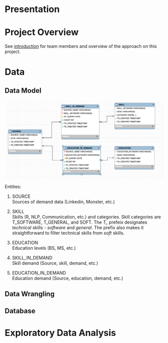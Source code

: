 # Presentation

# Project Overview

See [introduction](https://github.com/himalayahall/DATA607-PROJECT3/blob/main/Intro.md) for team members and overview of the approach on this project. 

# Data

## Data Model

![ER Diagram](https://github.com/himalayahall/DATA607-PROJECT3/blob/main/ER.png)

Entities:

1. SOURCE  
    Sources of demand data (Linkedin, Monster, etc.)
    
3. SKILL  
    Skills (R, NLP, Communication, etc.) and categories. Skill categories are T_SOFTWARE, T_GENERAL, and SOFT. The *T_* prefeix designates *technical* skills - *software* and *general*. The prefix also makes it straightforward to filter technical skills from *soft* skills. 
    
5. EDUCATION  
    Education levels (BS, MS, etc.)
    
7. SKILL_IN_DEMAND  
    Skill demand (Source, skill, demand, etc.)
    
9. EDUCATION_IN_DEMAND  
    Education demand (Source, education, demand, etc.)

## Data Wrangling

## Database

# Exploratory Data Analysis
